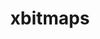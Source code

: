 ---
title: "xbitmaps"
layout: cache
categories: [package, v2025.07.0]
meta: {"compilers": ["none"], "num_specs": 1, "num_specs_by_stack": {"hep": 1, "root": 1}, "oss": ["ubuntu22.04"], "platforms": ["linux"], "stacks": ["hep", "root"], "targets": ["x86_64_v3"], "versions": ["1.1.3"]}
spec_details: [{"compiler": "none", "hash": "wt3sehi5hj6qwpxxsbegesyld2zqvndo", "os": "ubuntu22.04", "platform": "linux", "size": "-", "stacks": ["hep", "root"], "target": "x86_64_v3", "variants": ["build_system=autotools"], "versions": ["1.1.3"]}]
---